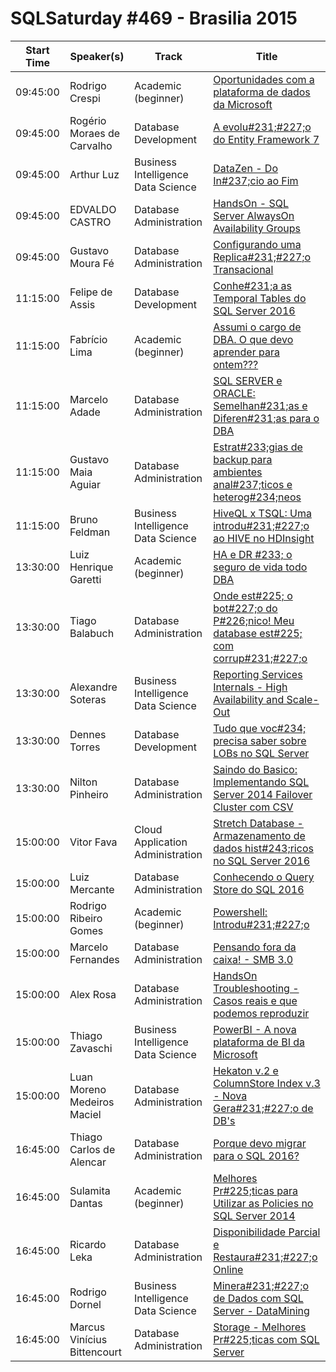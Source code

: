 # SQLSaturday #469 - Brasilia 2015
Start Time|Speaker(s)|Track|Title
---|---|---|---
09:45:00|Rodrigo Crespi|Academic (beginner)|[Oportunidades com a plataforma de dados da Microsoft](39375.md)
09:45:00|Rogério Moraes de Carvalho|Database Development|[A evolu#231;#227;o do Entity Framework 7](39393.md)
09:45:00|Arthur Luz|Business Intelligence  Data Science|[DataZen - Do In#237;cio ao Fim](39480.md)
09:45:00|EDVALDO CASTRO|Database Administration|[HandsOn - SQL Server AlwaysOn Availability Groups](40894.md)
09:45:00|Gustavo Moura Fé|Database Administration|[Configurando uma Replica#231;#227;o Transacional](40928.md)
11:15:00|Felipe de Assis|Database Development|[Conhe#231;a as Temporal Tables do SQL Server 2016](40262.md)
11:15:00|Fabrício Lima|Academic (beginner)|[Assumi o cargo de DBA. O que devo aprender para ontem???](40759.md)
11:15:00|Marcelo Adade|Database Administration|[SQL SERVER e ORACLE: Semelhan#231;as e Diferen#231;as para o DBA](40903.md)
11:15:00|Gustavo Maia Aguiar|Database Administration|[Estrat#233;gias de backup para ambientes anal#237;ticos e heterog#234;neos](40949.md)
11:15:00|Bruno Feldman|Business Intelligence  Data Science|[HiveQL x TSQL: Uma introdu#231;#227;o ao HIVE no HDInsight](40984.md)
13:30:00|Luiz Henrique Garetti|Academic (beginner)|[HA e DR #233; o seguro de vida todo DBA](40847.md)
13:30:00|Tiago Balabuch|Database Administration|[Onde est#225; o bot#227;o do P#226;nico! Meu database est#225; com corrup#231;#227;o](40883.md)
13:30:00|Alexandre Soteras|Business Intelligence  Data Science|[Reporting Services Internals - High Availability and Scale-Out](40905.md)
13:30:00|Dennes Torres|Database Development|[Tudo que voc#234; precisa saber sobre LOBs no SQL Server](41180.md)
13:30:00|Nilton Pinheiro|Database Administration|[Saindo do Basico: Implementando SQL Server 2014 Failover Cluster com CSV](41202.md)
15:00:00|Vitor Fava|Cloud Application  Administration|[Stretch Database - Armazenamento de dados hist#243;ricos no SQL Server 2016](39388.md)
15:00:00|Luiz Mercante|Database Administration|[Conhecendo o Query Store do SQL 2016](39417.md)
15:00:00|Rodrigo Ribeiro Gomes|Academic (beginner)|[Powershell: Introdu#231;#227;o](40889.md)
15:00:00|Marcelo Fernandes|Database Administration|[Pensando fora da caixa!  - SMB 3.0](40947.md)
15:00:00|Alex Rosa|Database Administration|[HandsOn Troubleshooting - Casos reais e que podemos reproduzir](41192.md)
15:00:00|Thiago Zavaschi|Business Intelligence  Data Science|[PowerBI - A nova plataforma de BI da Microsoft](41700.md)
15:00:00|Luan Moreno Medeiros Maciel|Database Administration|[Hekaton v.2 e ColumnStore Index v.3 - Nova Gera#231;#227;o de DB's](42298.md)
16:45:00|Thiago Carlos de Alencar|Database Administration|[Porque devo migrar para o SQL 2016?](40269.md)
16:45:00|Sulamita Dantas|Academic (beginner)|[Melhores Pr#225;ticas para Utilizar as Policies no SQL Server 2014](40938.md)
16:45:00|Ricardo Leka|Database Administration|[Disponibilidade Parcial e Restaura#231;#227;o Online](41166.md)
16:45:00|Rodrigo Dornel|Business Intelligence  Data Science|[Minera#231;#227;o de Dados com SQL Server - DataMining](41190.md)
16:45:00|Marcus Vinícius Bittencourt|Database Administration|[Storage - Melhores Pr#225;ticas com SQL Server](41463.md)
